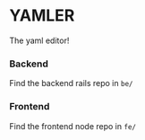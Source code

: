 # YAMLER

The yaml editor!

### Backend

Find the backend rails repo in `be/`

### Frontend

Find the frontend node repo in `fe/`
